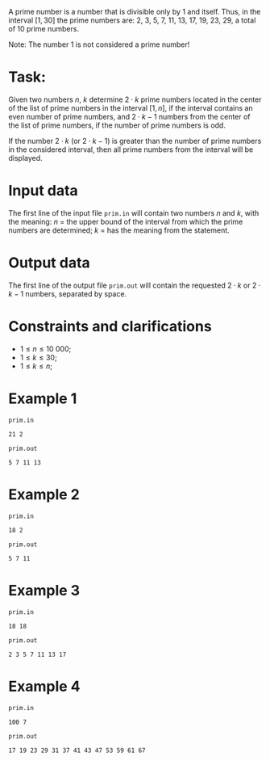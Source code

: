 A prime number is a number that is divisible only by 1 and itself. Thus, in the interval [$1, 30$] the prime numbers are: $2$, $3$, $5$, $7$, $11$, $13$, $17$, $19$, $23$, $29$, a total of $10$ prime numbers.

Note: The number $1$ is not considered a prime number!

# Task:

Given two numbers $n$, $k$ determine $2 \cdot k$ prime numbers located in the center of the list of prime numbers in the interval [$1, n$], if the interval contains an even number of prime numbers, and $2 \cdot k-1$ numbers from the center of the list of prime numbers, if the number of prime numbers is odd.

If the number $2 \cdot k$ (or $2 \cdot k-1$) is greater than the number of prime numbers in the considered interval, then all prime numbers from the interval will be displayed.

# Input data

The first line of the input file `prim.in` will contain two numbers $n$ and $k$, with the meaning: $n$ = the upper bound of the interval from which the prime numbers are determined; $k$ = has the meaning from the statement.

# Output data

The first line of the output file `prim.out` will contain the requested $2 \cdot k$ or $2 \cdot k-1$ numbers, separated by space.

# Constraints and clarifications

* $1 \leq n \leq 10\ 000$;
* $1 \leq k \leq 30$;
* $1 \leq k \leq n$;

# Example 1

`prim.in`
```
21 2
```

`prim.out`
```
5 7 11 13
```

# Example 2

`prim.in`
```
18 2
```

`prim.out`
```
5 7 11
```

# Example 3

`prim.in`
```
18 18
```

`prim.out`
```
2 3 5 7 11 13 17
```

# Example 4

`prim.in`
```
100 7
```

`prim.out`
```
17 19 23 29 31 37 41 43 47 53 59 61 67
```

